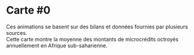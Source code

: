 Carte #0
========

Ces animations se basent sur des bilans et données fournies par plusieurs sources.  
Cette carte montre la moyenne des montants de microcrédits octroyés  annuellement en Afrique sub-saharienne.

